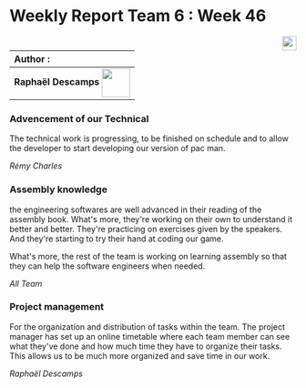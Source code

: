 # Weekly Report Team 6 : Week 46 

[<img src="https://www.presse-citron.net/app/uploads/2020/06/linkedin-logo.jpg"  width="25px" align=right>](https://www.linkedin.com/in/rapha%C3%ABl-descamps-201112293)


| Author :        |
| :-------------- |
| **Raphaël Descamps** <img src="https://ca.slack-edge.com/T019N8PRR7W-U05TNB290FJ-abc72bbf0d47-512" width="50px" align=center> |


### Advencement of our Technical 

The technical work is progressing, to be finished on schedule and to allow the developer to start developing our version of pac man. 

*Rémy Charles*

### Assembly knowledge

the engineering softwares are well advanced in their reading of the assembly book. What's more, they're working on their own to understand it better and better. They're practicing on exercises given by the speakers. And they're starting to try their hand at coding our game.

What's more, the rest of the team is working on learning assembly so that they can help the software engineers when needed.

*All Team* 

### Project management 

For the organization and distribution of tasks within the team. The project manager has set up an online timetable where each team member can see what they've done and how much time they have to organize their tasks. This allows us to be much more organized and save time in our work.

*Raphaël Descamps* 